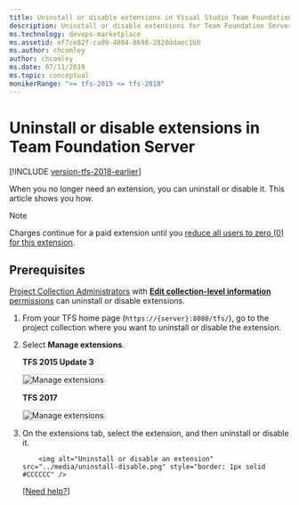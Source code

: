 ```yaml
---
title: Uninstall or disable extensions in Visual Studio Team Foundation Server (TFS)
description: Uninstall or disable extensions for Team Foundation Server (TFS)
ms.technology: devops-marketplace
ms.assetid: ef7ce82f-ca09-4804-8698-2820ddaec1b8
ms.author: chcomley
author: chcomley
ms.date: 07/11/2019
ms.topic: conceptual
monikerRange: ">= tfs-2015 <= tfs-2018"
---
```


# Uninstall or disable extensions in Team Foundation Server

[!INCLUDE [version-tfs-2018-earlier](../../includes/version-tfs-2018-earlier.md)]

When you no longer need an extension, you can uninstall or disable it. This article shows you how.

> [!NOTE]
> Charges continue for a paid extension until you [reduce all users to zero (0) for this extension](./change-paid-extension-users.md).

## Prerequisites

[Project Collection Administrators](../../organizations/security/set-project-collection-level-permissions.md)
with [**Edit collection-level information** permissions](../../organizations/security/permissions.md#collection)
can uninstall or disable extensions.

1.  From your TFS home page (`https://{server}:8080/tfs/`), go to the project collection where you want to uninstall or disable the extension.

2.  Select **Manage extensions**.

    **TFS 2015 Update 3**

    <img alt="Manage extensions" src="../media/manage-extensions.png" style="border: 1px solid #CCCCCC" />
    	
    **TFS 2017**

    <img alt="Manage extensions" src="../media/manage-extensions2-new.png" style="border: 1px solid #CCCCCC" />

3.  On the extensions tab, select the extension, and then uninstall or disable it.

        	<img alt="Uninstall or disable an extension" src="../media/uninstall-disable.png" style="border: 1px solid #CCCCCC" />

    [[Need help?](../faq-extensions.md#q-how-do-i-get-support-for-the-visual-studio-marketplace)]
